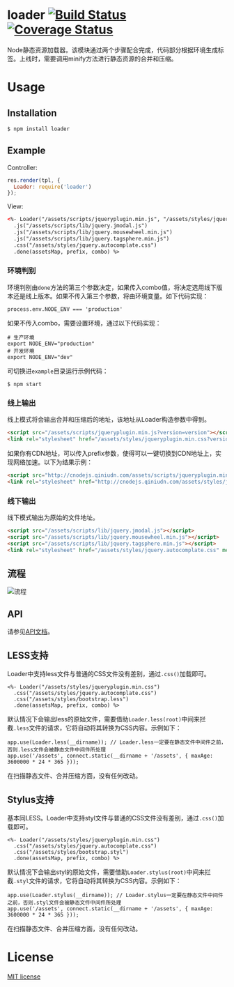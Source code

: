 loader [![Build Status](https://secure.travis-ci.org/JacksonTian/loader.png?branch=master)](http://travis-ci.org/JacksonTian/loader) [![Coverage Status](https://coveralls.io/repos/JacksonTian/loader/badge.png)](https://coveralls.io/r/JacksonTian/loader)
==========================

Node静态资源加载器。该模块通过两个步骤配合完成，代码部分根据环境生成标签。上线时，需要调用minify方法进行静态资源的合并和压缩。

# Usage
## Installation

```bash
$ npm install loader
```

## Example
Controller:

```js
res.render(tpl, {
  Loader: require('loader')
});
```
View:
```html
<%- Loader("/assets/scripts/jqueryplugin.min.js", "/assets/styles/jqueryplugin.min.css")
  .js("/assets/scripts/lib/jquery.jmodal.js")
  .js("/assets/scripts/lib/jquery.mousewheel.min.js")
  .js("/assets/scripts/lib/jquery.tagsphere.min.js")
  .css("/assets/styles/jquery.autocomplate.css")
  .done(assetsMap, prefix, combo) %>
```

### 环境判别
环境判别由`done`方法的第三个参数决定，如果传入combo值，将决定选用线下版本还是线上版本。如果不传入第三个参数，将由环境变量。如下代码实现：

```
process.env.NODE_ENV === 'production'
```
如果不传入combo，需要设置环境，通过以下代码实现：

```
# 生产环境
export NODE_ENV="production"
# 开发环境
export NODE_ENV="dev"
```
可切换进`example`目录运行示例代码：

```
$ npm start
```

### 线上输出
线上模式将会输出合并和压缩后的地址，该地址从Loader构造参数中得到。

```html
<script src="/assets/scripts/jqueryplugin.min.js?version=version"></script>
<link rel="stylesheet" href="/assets/styles/jqueryplugin.min.css?version=version" media="all" />
```

如果你有CDN地址，可以传入prefix参数，使得可以一键切换到CDN地址上，实现网络加速。以下为结果示例：

```html
<script src="http://cnodejs.qiniudn.com/assets/scripts/jqueryplugin.min.js?version=version"></script>
<link rel="stylesheet" href="http://cnodejs.qiniudn.com/assets/styles/jqueryplugin.min.css?version=version" media="all" />
```

### 线下输出
线下模式输出为原始的文件地址。

```html
<script src="/assets/scripts/lib/jquery.jmodal.js"></script>
<script src="/assets/scripts/lib/jquery.mousewheel.min.js"></script>
<script src="/assets/scripts/lib/jquery.tagsphere.min.js"></script>
<link rel="stylesheet" href="/assets/styles/jquery.autocomplate.css" media="all" />
```

## 流程
![流程](./figures/flow.png)

## API
请参见[API文档](http://html5ify.com/loader/api.html)。

## LESS支持
Loader中支持less文件与普通的CSS文件没有差别，通过`.css()`加载即可。

```
<%- Loader("/assets/styles/jqueryplugin.min.css")
  .css("/assets/styles/jquery.autocomplate.css")
  .css("/assets/styles/bootstrap.less")
  .done(assetsMap, prefix, combo) %>
```

默认情况下会输出less的原始文件，需要借助`Loader.less(root)`中间来拦截`.less`文件的请求，它将自动将其转换为CSS内容。示例如下：

```
app.use(Loader.less(__dirname)); // Loader.less一定要在静态文件中间件之前，否则.less文件会被静态文件中间件所处理
app.use('/assets', connect.static(__dirname + '/assets', { maxAge: 3600000 * 24 * 365 }));
```

在扫描静态文件、合并压缩方面，没有任何改动。

## Stylus支持
基本同LESS。Loader中支持styl文件与普通的CSS文件没有差别，通过`.css()`加载即可。

```
<%- Loader("/assets/styles/jqueryplugin.min.css")
  .css("/assets/styles/jquery.autocomplate.css")
  .css("/assets/styles/bootstrap.styl")
  .done(assetsMap, prefix, combo) %>
```

默认情况下会输出styl的原始文件，需要借助`Loader.stylus(root)`中间来拦截`.styl`文件的请求，它将自动将其转换为CSS内容。示例如下：

```
app.use(Loader.stylus(__dirname)); // Loader.stylus一定要在静态文件中间件之前，否则.styl文件会被静态文件中间件所处理
app.use('/assets', connect.static(__dirname + '/assets', { maxAge: 3600000 * 24 * 365 }));
```

在扫描静态文件、合并压缩方面，没有任何改动。

# License
[MIT license](https://github.com/JacksonTian/loader/blob/master/MIT-License)
